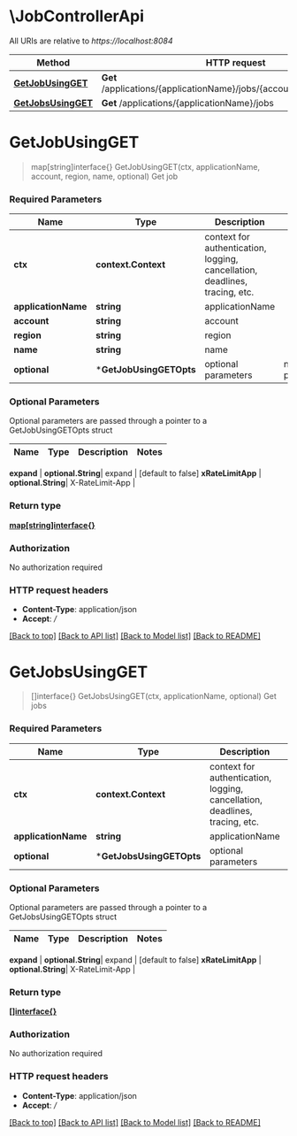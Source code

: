 # \JobControllerApi

All URIs are relative to *https://localhost:8084*

Method | HTTP request | Description
------------- | ------------- | -------------
[**GetJobUsingGET**](JobControllerApi.md#GetJobUsingGET) | **Get** /applications/{applicationName}/jobs/{account}/{region}/{name} | Get job
[**GetJobsUsingGET**](JobControllerApi.md#GetJobsUsingGET) | **Get** /applications/{applicationName}/jobs | Get jobs


# **GetJobUsingGET**
> map[string]interface{} GetJobUsingGET(ctx, applicationName, account, region, name, optional)
Get job

### Required Parameters

Name | Type | Description  | Notes
------------- | ------------- | ------------- | -------------
 **ctx** | **context.Context** | context for authentication, logging, cancellation, deadlines, tracing, etc.
  **applicationName** | **string**| applicationName | 
  **account** | **string**| account | 
  **region** | **string**| region | 
  **name** | **string**| name | 
 **optional** | ***GetJobUsingGETOpts** | optional parameters | nil if no parameters

### Optional Parameters
Optional parameters are passed through a pointer to a GetJobUsingGETOpts struct

Name | Type | Description  | Notes
------------- | ------------- | ------------- | -------------




 **expand** | **optional.String**| expand | [default to false]
 **xRateLimitApp** | **optional.String**| X-RateLimit-App | 

### Return type

[**map[string]interface{}**](interface{}.md)

### Authorization

No authorization required

### HTTP request headers

 - **Content-Type**: application/json
 - **Accept**: */*

[[Back to top]](#) [[Back to API list]](../README.md#documentation-for-api-endpoints) [[Back to Model list]](../README.md#documentation-for-models) [[Back to README]](../README.md)

# **GetJobsUsingGET**
> []interface{} GetJobsUsingGET(ctx, applicationName, optional)
Get jobs

### Required Parameters

Name | Type | Description  | Notes
------------- | ------------- | ------------- | -------------
 **ctx** | **context.Context** | context for authentication, logging, cancellation, deadlines, tracing, etc.
  **applicationName** | **string**| applicationName | 
 **optional** | ***GetJobsUsingGETOpts** | optional parameters | nil if no parameters

### Optional Parameters
Optional parameters are passed through a pointer to a GetJobsUsingGETOpts struct

Name | Type | Description  | Notes
------------- | ------------- | ------------- | -------------

 **expand** | **optional.String**| expand | [default to false]
 **xRateLimitApp** | **optional.String**| X-RateLimit-App | 

### Return type

[**[]interface{}**](interface{}.md)

### Authorization

No authorization required

### HTTP request headers

 - **Content-Type**: application/json
 - **Accept**: */*

[[Back to top]](#) [[Back to API list]](../README.md#documentation-for-api-endpoints) [[Back to Model list]](../README.md#documentation-for-models) [[Back to README]](../README.md)

